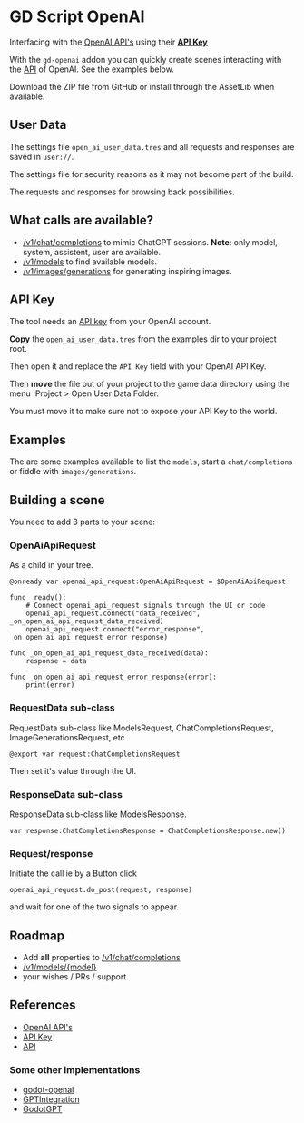 # GD Script OpenAI

Interfacing with the [OpenAI API's](https://platform.openai.com/overview) using their **[API Key](https://platform.openai.com/account/api-keys)**

With the `gd-openai` addon you can quickly create scenes interacting with the
[API](https://platform.openai.com/docs/api-reference) of OpenAI. See the examples below.

Download the ZIP file from GitHub or install through the AssetLib when available.

## User Data

The settings file `open_ai_user_data.tres` and all requests and responses are saved in `user://`.

The settings file for security reasons as it may not become part of the build.

The requests and responses for browsing back possibilities.

## What calls are available?

- [/v1/chat/completions](https://platform.openai.com/docs/api-reference/chat)
  to mimic ChatGPT sessions. **Note**: only model, system, assistent, user are available.
- [/v1/models](https://platform.openai.com/docs/api-reference/models) to find available models.
- [/v1/images/generations](https://platform.openai.com/docs/api-reference/images) for generating inspiring images.

## API Key

The tool needs an [API key](https://platform.openai.com/account/api-keys)
from your OpenAI account.

**Copy** the `open_ai_user_data.tres` from the examples dir to your project root.

Then open it and replace the `API Key` field with your OpenAI API Key.

Then **move** the file out of your project to the game data directory using the menu `Project > Open User Data Folder.

You must move it to make sure not to expose your API Key to the world.

## Examples

The are some examples available to list the `models`, start a `chat/completions`
or fiddle with `images/generations`.

## Building a scene

You need to add 3 parts to your scene:

### OpenAiApiRequest

As a child in your tree.

```gdscript
@onready var openai_api_request:OpenAiApiRequest = $OpenAiApiRequest

func _ready():
	# Connect openai_api_request signals through the UI or code
	openai_api_request.connect("data_received", _on_open_ai_api_request_data_received)
	openai_api_request.connect("error_response", _on_open_ai_api_request_error_response)

func _on_open_ai_api_request_data_received(data):
	response = data

func _on_open_ai_api_request_error_response(error):
	print(error)
```

### RequestData sub-class

RequestData sub-class like ModelsRequest, ChatCompletionsRequest, ImageGenerationsRequest, etc

```gdscript
@export var request:ChatCompletionsRequest
```

Then set it's value through the UI.

### ResponseData sub-class

ResponseData sub-class like ModelsResponse.

```gdscript
var response:ChatCompletionsResponse = ChatCompletionsResponse.new()
```

### Request/response

Initiate the call ie by a Button click

```
openai_api_request.do_post(request, response)
```

and wait for one of the two signals to appear.

## Roadmap

- Add **all** properties to [/v1/chat/completions](https://platform.openai.com/docs/api-reference/chat)
- [/v1/models/{model}](https://platform.openai.com/docs/api-reference/models/retrieve)
- your wishes / PRs / support

## References

- [OpenAI API's](https://platform.openai.com/overview)
- [API Key](https://platform.openai.com/account/api-keys)
- [API](https://platform.openai.com/docs/api-reference)

### Some other implementations

- [godot-openai](https://github.com/Buri/godot-openai)
- [GPTIntegration](https://github.com/finepointcgi/Godot-Open-AI-GPT-Integration)
- [GodotGPT](https://github.com/rrbenx/GodotGPT)
